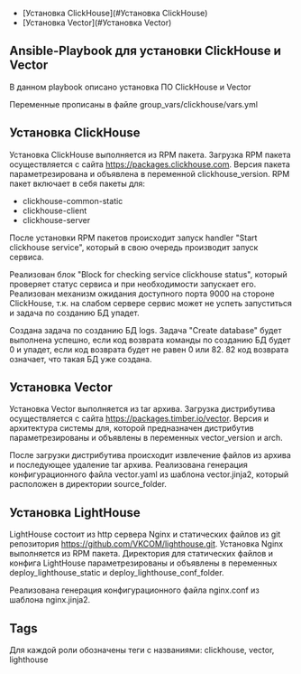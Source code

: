 
- [Установка ClickHouse](#Установка ClickHouse)
- [Установка Vector](#Установка Vector)

## Ansible-Playbook для установки ClickHouse и Vector
В данном playbook описано установка ПО ClickHouse и Vector

Переменные прописаны в файле group_vars/clickhouse/vars.yml

## Установка ClickHouse
Установка ClickHouse выполняется из RPM пакета. Загрузка RPM пакета осуществляется с сайта https://packages.clickhouse.com.
Версия пакета параметрезирована и объявлена в переменной clickhouse_version.
RPM пакет включает в себя пакеты для:
- clickhouse-common-static
- clickhouse-client
- clickhouse-server

После установки RPM пакетов происходит запуск handler "Start clickhouse service", который в свою очередь производит запуск сервиса.

Реализован блок "Block for checking service clickhouse status", который проверяет статус сервиса и при необходимости запускает его.
Реализован механизм ожидания доступного порта 9000 на стороне ClickHouse, т.к. на слабом сервере сервис может не успеть запуститься и задача по созданию БД упадет.

Создана задача по созданию БД logs. Задача "Create database" будет выполнена успешно, если код возврата команды по созданию БД будет 0 и упадет, если код возврата будет не равен 0 или 82. 82 код возврата означает, что такая БД уже создана.

## Установка Vector
Установка Vector выполняется из tar архива. Загрузка дистрибутива осуществляется с сайта https://packages.timber.io/vector.
Версия и архитектура системы для, которой предназначен дистрибутив параметрезированы и объявлены в переменных vector_version и arch.

После загрузки дистрибутива происходит извлечение файлов из архива и последующее удаление tar архива.
Реализована генерация конфигурационного файла vector.yaml из шаблона vector.jinja2, который расположен в директории source_folder.

## Установка LightHouse
LightHouse состоит из http сервера Nginx и статических файлов из git репозитория https://github.com/VKCOM/lighthouse.git. Установка Nginx выполняется из RPM пакета.
Директория для статических файлов и конфига LightHouse параметрезированы и объявлены в переменных deploy_lighthouse_static и deploy_lighthouse_conf_folder.

Реализована генерация конфигурационного файла nginx.conf из шаблона nginx.jinja2.

## Tags
Для каждой роли обозначены теги с названиями: clickhouse, vector, lighthouse
